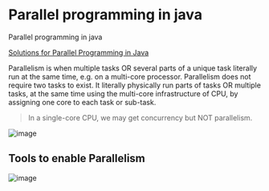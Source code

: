 # Parallel programming in java
Parallel programming in java

[Solutions for Parallel Programming in Java](https://github.com/fyang623/Parallel-Concurrent-and-Distributed-Programming-in-Java/tree/master/Parallel%20Programming%20in%20Java)

Parallelism is when multiple tasks OR several parts of a unique task literally run at the same time, e.g. on a multi-core processor. Parallelism does not require two tasks to exist. It literally physically run parts of tasks OR multiple tasks, at the same time using the multi-core infrastructure of CPU, by assigning one core to each task or sub-task.

> In a single-core CPU, we may get concurrency but NOT parallelism.

![image](https://user-images.githubusercontent.com/7610065/153738608-aa5c6f7a-78a9-45d0-b385-77937267011f.png)

## Tools to enable Parallelism

![image](https://user-images.githubusercontent.com/7610065/153738743-5de4474b-bee2-46c6-b249-265d5e048e0f.png)

